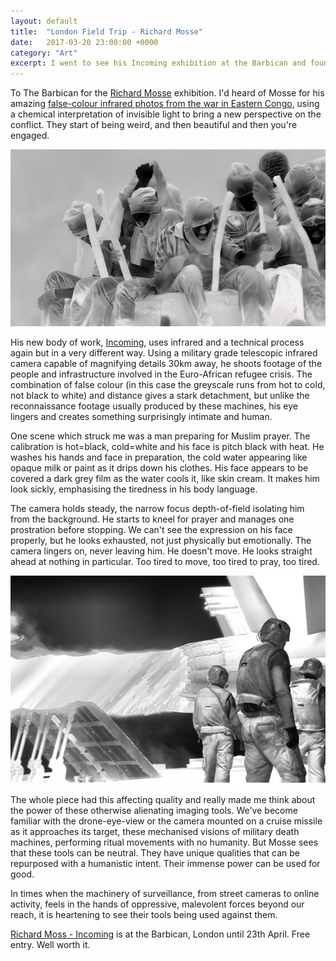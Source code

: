 ```yaml
---
layout: default
title:  "London Field Trip - Richard Mosse"
date:   2017-03-20 23:00:00 +0000
category: "Art"
excerpt: I went to see his Incoming exhibition at the Barbican and found it very good indeed. 
---
```


To The Barbican for the [Richard Mosse](http://www.richardmosse.com) exhibition. I'd heard of Mosse for his amazing [false-colour infrared photos from the war in Eastern Congo](http://www.richardmosse.com/projects/the-enclave), using a chemical interpretation of invisible light to bring a new perspective on the conflict. They start of being weird, and then beautiful and then you're engaged. 

![](/images/mosse-barbican-2.jpg)

His new body of work, [Incoming](http://www.richardmosse.com/projects/incoming), uses infrared and a technical process again but in a very different way. Using a military grade telescopic infrared camera capable of magnifying details 30km away, he shoots footage of the people and infrastructure involved in the Euro-African refugee crisis. The combination of false colour (in this case the greyscale runs from hot to cold, not black to white) and distance gives a stark detachment, but unlike the reconnaissance footage usually produced by these machines, his eye lingers and creates something surprisingly intimate and human. 

One scene which struck me was a man preparing for Muslim prayer. The calibration is hot=black, cold=white and his face is pitch black with heat. He washes his hands and face in preparation, the cold water appearing like opaque milk or paint as it drips down his clothes. His face appears to be covered a dark grey film as the water cools it, like skin cream. It makes him look sickly, emphasising the tiredness in his body language. 

The camera holds steady, the narrow focus depth-of-field isolating him from the background. He starts to kneel for prayer and manages one prostration before stopping. We can't see the expression on his face properly, but he looks exhausted, not just physically but emotionally. The camera lingers on, never leaving him. He doesn't move. He looks straight ahead at nothing in particular. Too tired to move, too tired to pray, too tired. 

![](/images/mosse-barbican-1.jpg)

The whole piece had this affecting quality and really made me think about the power of these otherwise alienating imaging tools. We've become familiar with the drone-eye-view or the camera mounted on a cruise missile as it approaches its target, these mechanised visions of military death machines, performing ritual movements with no humanity. But Mosse sees that these tools can be neutral. They have unique qualities that can be repurposed with a humanistic intent. Their immense power can be used for good. 

In times when the machinery of surveillance, from street cameras to online activity, feels in the hands of oppressive, malevolent forces beyond our reach, it is heartening to see their tools being used against them. 

[Richard Moss - Incoming](https://www.barbican.org.uk/artgallery/event-detail.asp?ID=19949) is at the Barbican, London until 23th April. Free entry. Well worth it. 
